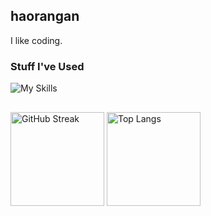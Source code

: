 ## haorangan

I like coding.

### Stuff I've Used
![My Skills](https://skillicons.dev/icons?i=java,c,cpp,js,ts,python,postgres,mysql,matlab,r,latex,html,css,react,spring,mongodb,git,docker&perline=11)

##

<p>
  <img src="https://streak-stats.demolab.com?user=haorangan&theme=default" alt="GitHub Streak" height="150"/>
  <img src="https://github-readme-stats.vercel.app/api/top-langs/?username=haorangan&layout=compact" alt="Top Langs" height="150"/>
</p>
